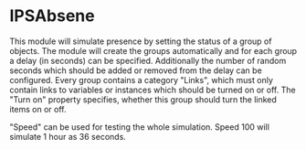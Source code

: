 # IPSAbsene

This module will simulate presence by setting the status of a group of objects. 
The module will create the groups automatically and for each group a delay (in seconds) can be specified.
Additionally the number of random seconds which should be added or removed from the delay can be configured.
Every group contains a category "Links", which must only contain links to variables or instances which should be turned on or off.
The "Turn on" property specifies, whether this group should turn the linked items on or off.

"Speed" can be used for testing the whole simulation. Speed 100 will simulate 1 hour as 36 seconds.